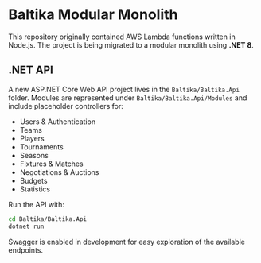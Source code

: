 # Baltika Modular Monolith

This repository originally contained AWS Lambda functions written in Node.js. The project is being migrated to a modular monolith using **.NET 8**.

## .NET API

A new ASP.NET Core Web API project lives in the `Baltika/Baltika.Api` folder. Modules are represented under `Baltika/Baltika.Api/Modules` and include placeholder controllers for:

- Users & Authentication
- Teams
- Players
- Tournaments
- Seasons
- Fixtures & Matches
- Negotiations & Auctions
- Budgets
- Statistics

Run the API with:

```bash
cd Baltika/Baltika.Api
dotnet run
```

Swagger is enabled in development for easy exploration of the available endpoints.
